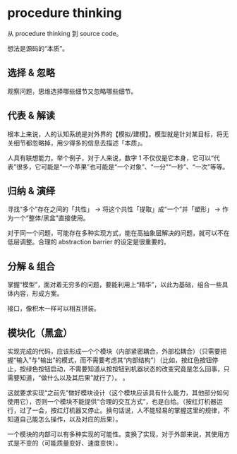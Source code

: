# procedure thinking

从 procedure thinking 到 source code。

想法是源码的“本质”。

## 选择 & 忽略

观察问题，思维选择哪些细节又忽略哪些细节。

## 代表 & 解读

根本上来说，人的认知系统是对外界的【模拟/建模】。模型就是针对某目标，将无关细节都忽略掉，用少得多的信息去描述「本质」。

人具有联想能力。举个例子，对于人来说，数字 1 不仅仅是它本身，它可以“代表”很多，它可能是“一个苹果”也可能是“一个对象”、“一分”“一秒”、“一次”等等。

## 归纳 & 演绎

寻找“多个”存在之间的「共性」 -> 将这个共性「提取」成“一个”并「塑形」 -> 作为一个“整体/黑盒”直接使用。

对于同一个问题，可能存在多种实现方式，能在高抽象层解决的问题，就可以不在低层调整。合理的 abstraction barrier 的设定是很重要的。

## 分解 & 组合

掌握“模型”，面对着无穷多的问题，要能利用上“精华”，以此为基础，组合一些具体内容，形成方案。

接口，像积木一样可以相互拼装。

## 模块化（黑盒）

实现完成的代码，应该形成一个个模块（内部紧密耦合，外部松耦合）（只需要把握“输入”与“输出”的模式，而不需要考虑其“内部结构”）（比如，按红色按钮停止，按绿色按钮启动，不需要知道从按按钮到机器状态的改变究竟是怎么回事，只需要知道，“做什么以及其后果”就行了）。
。

这就要求实现“之前先”做好模块设计（这个模块应该具有什么能力，其他部分如何使用它），否则一个模块不能提供“合理的交互方式”，也是白给。（按红灯机器运行，过了一会，按红灯机器又停止。换句话说，人不能轻易的掌握这里的规律，不知道自己能怎么操作，以及对应的后果）。

一个模块的内部可以有多种实现的可能性。变换了实现，对于外部来说，其使用方式是不变的（可能质量变好、速度变快）。

